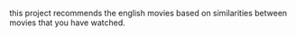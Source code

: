 this project recommends the english movies based on similarities between movies that you have watched.
